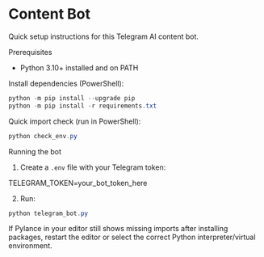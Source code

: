# Content Bot

Quick setup instructions for this Telegram AI content bot.

Prerequisites
- Python 3.10+ installed and on PATH

Install dependencies (PowerShell):

```powershell
python -m pip install --upgrade pip
python -m pip install -r requirements.txt
```

Quick import check (run in PowerShell):

```powershell
python check_env.py
```

Running the bot

1. Create a `.env` file with your Telegram token:

TELEGRAM_TOKEN=your_bot_token_here

2. Run:

```powershell
python telegram_bot.py
```

If Pylance in your editor still shows missing imports after installing packages, restart the editor or select the correct Python interpreter/virtual environment.
